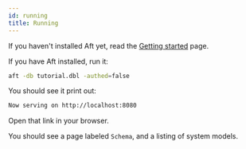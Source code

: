 ```yaml
---
id: running
title: Running 
---
```


If you haven't installed Aft yet, read the [Getting started](../getting-started) page.

If you have Aft installed, run it:

```bash
aft -db tutorial.dbl -authed=false
```

You should see it print out:

```bash
Now serving on http://localhost:8080
```

Open that link in your browser.

You should see a page labeled `Schema`, and a listing of system models.